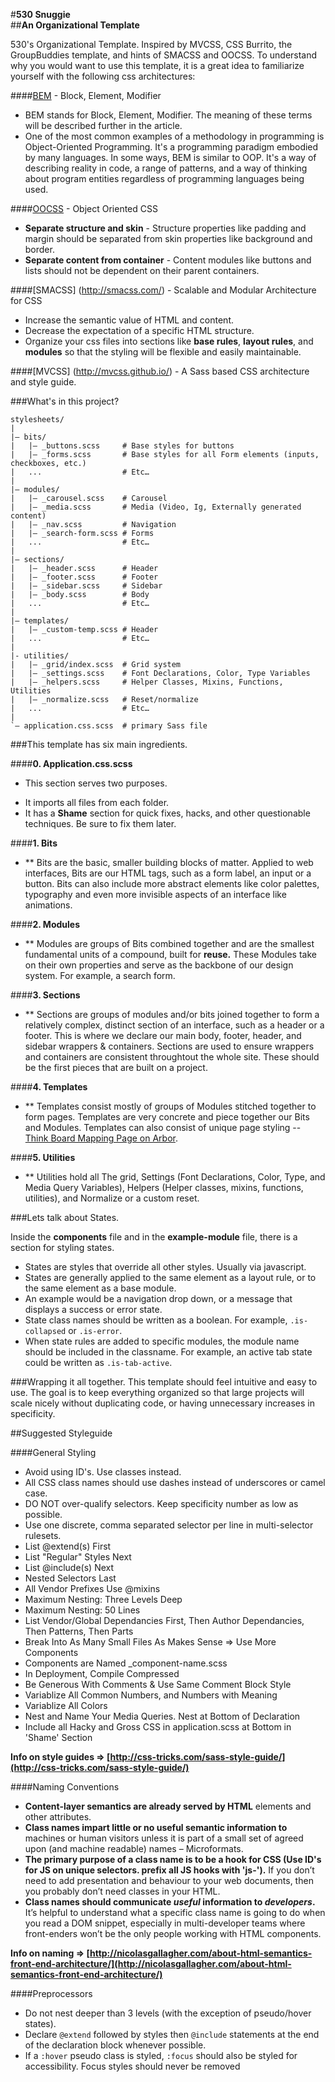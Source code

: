 #**530 Snuggie**  
##**An Organizational Template**


530's Organizational Template. Inspired by MVCSS, CSS Burrito, the GroupBuddies template, and hints of SMACSS and OOCSS. To understand why you would want to use this template, it is a great idea to familiarize yourself with the following css architectures:  

####[BEM](http://bem.info/method/) - Block, Element, Modifier

* BEM stands for Block, Element, Modifier. The meaning of these terms will be described further in the article.
* One of the most common examples of a methodology in programming is Object-Oriented Programming. It's a programming paradigm embodied by many languages. In some ways, BEM is similar to OOP. It's a way of describing reality in code, a range of patterns, and a way of thinking about program entities regardless of programming languages being used. 

####[OOCSS](http://oocss.org/) - Object Oriented CSS

* **Separate structure and skin** - Structure properties like padding and margin should be separated from skin properties like background and border.
* **Separate content from container** - Content modules like buttons and lists should not be dependent on their parent containers.  

####[SMACSS] (http://smacss.com/) - Scalable and Modular Architecture for CSS

* Increase the semantic value of HTML and content.
* Decrease the expectation of a specific HTML structure. 
* Organize your css files into sections like **base rules**, **layout rules**, and **modules** so that the styling will be flexible and easily maintainable.

####[MVCSS] (http://mvcss.github.io/) - A Sass based CSS architecture and style guide.  

###What's in this project?
```
stylesheets/ 
|
|– bits/ 
|   |– _buttons.scss     # Base styles for buttons
|   |– _forms.scss       # Base styles for all Form elements (inputs, checkboxes, etc.)
|   ...                  # Etc… 
| 
|– modules/ 
|   |– _carousel.scss    # Carousel 
|   |– _media.scss       # Media (Video, Ig, Externally generated content)
|   |– _nav.scss         # Navigation 
|   |– _search-form.scss # Forms 
|   ...                  # Etc… 
|
|– sections/ 
|   |– _header.scss      # Header 
|   |– _footer.scss      # Footer 
|   |– _sidebar.scss     # Sidebar 
|   |– _body.scss        # Body 
|   ...                  # Etc… 
|
|– templates/ 
|   |– _custom-temp.scss # Header 
|   ...                  # Etc… 
|
|- utilities/
|   |– _grid/index.scss  # Grid system 
|   |– _settings.scss    # Font Declarations, Color, Type Variables
|   |– _helpers.scss     # Helper Classes, Mixins, Functions, Utilities
|   |– _normalize.scss   # Reset/normalize 
|   ...                  # Etc… 
| 
`– application.css.scss  # primary Sass file 
```

###This template has six main ingredients.  

####**0.  Application.css.scss**
- This section serves two purposes.  
* It imports all files from each folder.  
* It has a **Shame** section for quick fixes, hacks, and other questionable techniques.  Be sure to fix them later.

####**1.  Bits**
* ** Bits are the basic, smaller building blocks of matter. Applied to web interfaces, Bits are our HTML tags, such as a form label, an input or a button.
Bits can also include more abstract elements like color palettes, typography and even more invisible aspects of an interface like animations.

####**2.  Modules**
* ** Modules are groups of Bits combined together and are the smallest fundamental units of a compound, built for **reuse.** These Modules take on their own properties and serve as the backbone of our design system. For example, a search form.

####**3.  Sections**
* ** Sections are groups of modules and/or bits joined together to form a relatively complex, distinct section of an interface, such as a header or a footer. This is where we declare our main body, footer, header, and sidebar wrappers & containers. Sections are used to ensure wrappers and containers are consistent throughtout the whole site. These should be the first pieces that are built on a project. 

####**4.  Templates**
* ** Templates consist mostly of groups of Modules stitched together to form pages. Templates are very concrete and piece together our Bits and Modules. Templates can also consist of unique page styling --  [Think Board Mapping Page on Arbor](http://arborcollective.com/snowboards/board-mapping/ "Board Mapping Page"). 

####**5.  Utilities**
* ** Utilities hold all The grid, Settings (Font Declarations, Color, Type, and Media Query Variables), Helpers (Helper classes, mixins, functions, utilities), and Normalize or a custom reset. 

###Lets talk about States.

Inside the **components** file and in the **example-module** file, there is a section for styling states.

* States are styles that override all other styles.  Usually via javascript.  
* States are generally applied to the same element as a layout rule, or to the same element as a base module.
* An example would be a navigation drop down, or a message that displays a success or error state. 
* State class names should be written as a boolean.  For example, ```.is-collapsed``` or ```.is-error```.
* When state rules are added to specific modules, the module name should be included in the classname.  For example, an active tab state could be written as ```.is-tab-active```.

###Wrapping it all together.
This template should feel intuitive and easy to use.  The goal is to keep everything organized so that large projects will scale nicely without duplicating code, or having unnecessary increases in specificity.

<!-- ##Setup
To make adding new modules easy, css-burrito has a shell script that will add new modules for you.

**To use this feature:**  

Open up the command line, and navigate to the project root.  

``` cd ~/Desktop/css-burrito-master```

Then run the following command   

``` ./setup.sh```  

This will only need to be done once.  

After that,  navigate to the modules folder in any project that has a ```burrito.sh``` file.  

```cd path/to/project/stylesheets/modules```

From here, in the command line, you can type  

```burrito example-module ```

This will create a file with some default comments, in this case named ```_example-module.scss``` and import it into the main ```_modules.scss``` file for you.  
 -->
##Suggested Styleguide

####General Styling  
* Avoid using ID's.  Use classes instead.
* All CSS class names should use dashes instead of underscores or camel case.
* DO NOT over-qualify selectors.  Keep specificity number as low as possible.
* Use one discrete, comma separated selector per line in multi-selector rulesets.
* List @extend(s) First
* List "Regular" Styles Next
* List @include(s) Next
* Nested Selectors Last
* All Vendor Prefixes Use @mixins
* Maximum Nesting: Three Levels Deep
* Maximum Nesting: 50 Lines
* List Vendor/Global Dependancies First, Then Author Dependancies, Then Patterns, Then Parts
* Break Into As Many Small Files As Makes Sense => Use More Components
* Components are Named _component-name.scss
* In Deployment, Compile Compressed
* Be Generous With Comments & Use Same Comment Block Style 
* Variablize All Common Numbers, and Numbers with Meaning
* Variablize All Colors
* Nest and Name Your Media Queries. Nest at Bottom of Declaration
* Include all Hacky and Gross CSS in application.scss at Bottom in 'Shame' Section

**Info on style guides => [http://css-tricks.com/sass-style-guide/](http://css-tricks.com/sass-style-guide/)**

####Naming Conventions
* **Content-layer semantics are already served by HTML** elements and other attributes.
* **Class names impart little or no useful semantic information to** machines or human visitors unless it is part of a small set of agreed upon (and machine readable) names – Microformats.
* **The primary purpose of a class name is to be a hook for CSS (Use ID's for JS on unique selectors. prefix all JS hooks with 'js-').** If you don’t need to add presentation and behaviour to your web documents, then you probably don’t need classes in your HTML.
* **Class names should communicate _useful_ information to _developers_.** It’s helpful to understand what a specific class name is going to do when you read a DOM snippet, especially in multi-developer teams where front-enders won’t be the only people working with HTML components.

**Info on naming => [http://nicolasgallagher.com/about-html-semantics-front-end-architecture/](http://nicolasgallagher.com/about-html-semantics-front-end-architecture/)**

####Preprocessors 
* Do not nest deeper than 3 levels (with the exception of pseudo/hover states).
* Declare ```@extend``` followed by styles then ```@include``` statements at the end of the declaration block whenever possible.
* If a ```:hover``` pseudo class is styled, ```:focus``` should also be styled for accessibility. Focus styles should never be removed
